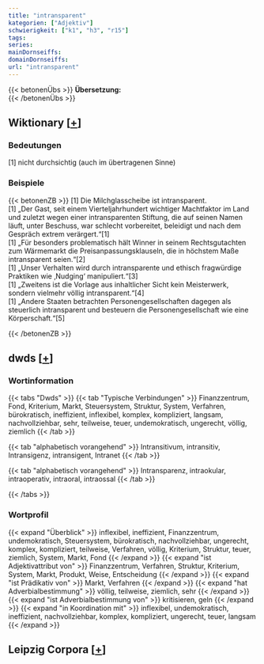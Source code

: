 ```yaml
---
title: "intransparent"
kategorien: ["Adjektiv"]
schwierigkeit: ["k1", "h3", "r15"]
tags:
series:
mainDornseiffs:
domainDornseiffs:
url: "intransparent"
---
```


{{< betonenÜbs >}}
**Übersetzung:**  
{{< /betonenÜbs >}}

## Wiktionary [[+](https://de.wiktionary.org/wiki/intransparent)]

### Bedeutungen
[1] nicht durchsichtig (auch im übertragenen Sinne)  

### Beispiele
{{< betonenZB >}}
[1] Die Milchglasscheibe ist intransparent.  
[1] „Der Gast, seit einem Vierteljahrhundert wichtiger Machtfaktor im Land und zuletzt wegen einer intransparenten Stiftung, die auf seinen Namen läuft, unter Beschuss, war schlecht vorbereitet, beleidigt und nach dem Gespräch extrem verärgert.“[1]  
[1] „Für besonders problematisch hält Winner in seinem Rechtsgutachten zum Wärmemarkt die Preisanpassungsklauseln, die in höchstem Maße intransparent seien.“[2]  
[1] „Unser Verhalten wird durch intransparente und ethisch fragwürdige Praktiken wie ‚Nudging‘ manipuliert.“[3]  
[1] „Zweitens ist die Vorlage aus inhaltlicher Sicht kein Meisterwerk, sondern vielmehr völlig intransparent.“[4]  
[1] „Andere Staaten betrachten Personengesellschaften dagegen als steuerlich intransparent und besteuern die Personengesellschaft wie eine Körperschaft.“[5]  

{{< /betonenZB >}}


## dwds [[+](https://www.dwds.de/wb/intransparent)]

### Wortinformation
{{< tabs "Dwds" >}}
{{< tab "Typische Verbindungen" >}}
Finanzzentrum, Fond, Kriterium, Markt, Steuersystem, Struktur, System, Verfahren, bürokratisch, ineffizient, inflexibel, komplex, kompliziert, langsam, nachvollziehbar, sehr, teilweise, teuer, undemokratisch, ungerecht, völlig, ziemlich
{{< /tab >}}

{{< tab "alphabetisch vorangehend" >}}
Intransitivum, intransitiv, Intransigenz, intransigent, Intranet
{{< /tab >}}

{{< tab "alphabetisch vorangehend" >}}
Intransparenz, intraokular, intraoperativ, intraoral, intraossal
{{< /tab >}}

{{< /tabs >}}

### Wortprofil
{{< expand "Überblick" >}} inflexibel, ineffizient, Finanzzentrum, undemokratisch, Steuersystem, bürokratisch, nachvollziehbar, ungerecht, komplex, kompliziert, teilweise, Verfahren, völlig, Kriterium, Struktur, teuer, ziemlich, System, Markt, Fond {{< /expand >}}
{{< expand "ist Adjektivattribut von" >}} Finanzzentrum, Verfahren, Struktur, Kriterium, System, Markt, Produkt, Weise, Entscheidung {{< /expand >}}
{{< expand "ist Prädikativ von" >}} Markt, Verfahren {{< /expand >}}
{{< expand "hat Adverbialbestimmung" >}} völlig, teilweise, ziemlich, sehr {{< /expand >}}
{{< expand "ist Adverbialbestimmung von" >}} kritisieren, geln {{< /expand >}}
{{< expand "in Koordination mit" >}} inflexibel, undemokratisch, ineffizient, nachvollziehbar, komplex, kompliziert, ungerecht, teuer, langsam {{< /expand >}}

## Leipzig Corpora [[+](https://corpora.uni-leipzig.de/en/res?word=intransparent&corpusId=deu_newscrawl-public_2018)]

